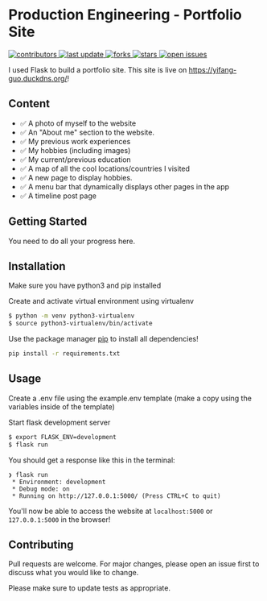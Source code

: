 # Production Engineering - Portfolio Site

<p>
  <a href="https://github.com/Yifang-Guo/awesome_portfolio/graphs/contributors">
    <img src="https://img.shields.io/github/contributors/Yifang-Guo/awesome_portfolio" alt="contributors" />
  </a>
  <a href="">
    <img src="https://img.shields.io/github/last-commit/yifang-guo/awesome_portfolio" alt="last update" />
  </a>
  <a href="https://github.com/yifang-guo/awesome_portfolio/network/members">
    <img src="https://img.shields.io/github/forks/yifang-guo/awesome_portfolio" alt="forks" />
  </a>
  <a href="https://github.com/yifang-guo/awesome_portfolio/stargazers">
    <img src="https://img.shields.io/github/stars/yifang-guo/awesome_portfolio" alt="stars" />
  </a>
  <a href="https://github.com/yifang-guo/awesome_portfolio/issues/">
    <img src="https://img.shields.io/github/issues/yifang-guo/awesome_portfolio" alt="open issues" />
  </a>
</p>

I used Flask to build a portfolio site. This site is live on https://yifang-guo.duckdns.org/!

## Content

- ✅ A photo of myself to the website
- ✅ An "About me" section to the website.
- ✅ My previous work experiences
- ✅ My hobbies (including images)
- ✅ My current/previous education
- ✅ A map of all the cool locations/countries I visited
- ✅ A new page to display hobbies.
- ✅ A menu bar that dynamically displays other pages in the app
- ✅ A timeline post page

## Getting Started

You need to do all your progress here.

## Installation

Make sure you have python3 and pip installed

Create and activate virtual environment using virtualenv

```bash
$ python -m venv python3-virtualenv
$ source python3-virtualenv/bin/activate
```

Use the package manager [pip](https://pip.pypa.io/en/stable/) to install all dependencies!

```bash
pip install -r requirements.txt
```

## Usage

Create a .env file using the example.env template (make a copy using the variables inside of the template)

Start flask development server

```bash
$ export FLASK_ENV=development
$ flask run
```

You should get a response like this in the terminal:

```
❯ flask run
 * Environment: development
 * Debug mode: on
 * Running on http://127.0.0.1:5000/ (Press CTRL+C to quit)
```

You'll now be able to access the website at `localhost:5000` or `127.0.0.1:5000` in the browser!

## Contributing

Pull requests are welcome. For major changes, please open an issue first to discuss what you would like to change.

Please make sure to update tests as appropriate.
